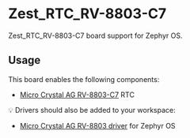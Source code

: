 # Zest_RTC_RV-8803-C7

Zest_RTC_RV-8803-C7 board support for Zephyr OS.

## Usage

This board enables the following components:

- [Micro Crystal AG RV-8803-C7](https://www.microcrystal.com/en/products/real-time-clock-rtc-modules/rv-8803-c7/) RTC

💡 Drivers should also be added to your workspace:

- [Micro Crystal AG RV-8803 driver](https://github.com/catie-aq/zephyr_microcrystal-rv8803) for Zephyr OS
